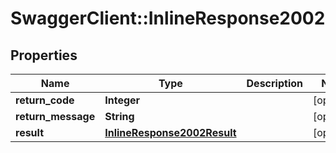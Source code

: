 # SwaggerClient::InlineResponse2002

## Properties
Name | Type | Description | Notes
------------ | ------------- | ------------- | -------------
**return_code** | **Integer** |  | [optional] 
**return_message** | **String** |  | [optional] 
**result** | [**InlineResponse2002Result**](InlineResponse2002Result.md) |  | [optional] 


